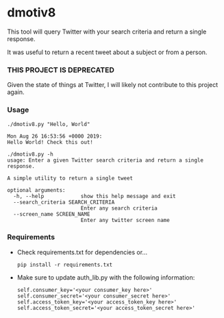 # dmotiv8
This tool will query Twitter with your search criteria and return a single response.

It was useful to return a recent tweet about a subject or from a person.


### THIS PROJECT IS DEPRECATED
Given the state of things at Twitter, I will likely not contribute to this project again.


### Usage
```
./dmotiv8.py "Hello, World"

Mon Aug 26 16:53:56 +0000 2019:
Hello World! Check this out!
```

```
./dmotiv8.py -h
usage: Enter a given Twitter search criteria and return a single response.

A simple utility to return a single tweet

optional arguments:
  -h, --help            show this help message and exit
  --search_criteria SEARCH_CRITERIA
                        Enter any search criteria
  --screen_name SCREEN_NAME
                        Enter any twitter screen name
```

### Requirements
- Check requirements.txt for dependencies or...

    `pip install -r requirements.txt`

- Make sure to update auth_lib.py with the following information:
    ```        
    self.consumer_key='<your consumer_key here>'
    self.consumer_secret='<your consumer_secret here>'
    self.access_token_key='<your access_token_key here>'
    self.access_token_secret='<your access_token_secret here>'
    ```
